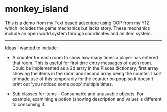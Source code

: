 # monkey_island

This is a demo from my Text based adventure using OOP from my Y12 which includes the game mechanics but lacks story. These mechanics include an open world system through coordinates and an item system.

-------------------------------------------------------------------

Ideas I wanted to include:
- A counter for each room to show how many times a player has entered that room. This is useful for first time entry messages of each room. Could be implemented as a 2d array in the Places dictionary, first array showing the items in the room and second array being the counter. I sort of made use of this temporarily for the counter on poop so it doesn't print out 'you noticed some poop' multiple times.

- Sub classes for items - Consumable and unusuable objects. For example, examining a potion (showing description and value) is different to consuming it.
